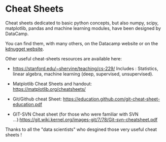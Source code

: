# Cheat Sheets

Cheat sheets dedicated to basic python concepts, but also numpy, scipy, matplotlib, pandas and machine learning modules, have been designed by DataCamp.

You can find them, with many others, on the Datacamp website or on the [kdnugget website](https://www.kdnuggets.com/2017/09/essential-data-science-machine-learning-deep-learning-cheat-sheets.html).

Other useful cheat-sheets resources are available here:    

- https://stanford.edu/~shervine/teaching/cs-229/ Includes : Statistics, linear algebra, machine learning (deep, supervised, unsupervised).

- Matplotlib Cheat Sheets and handout: https://matplotlib.org/cheatsheets/ 

- Git/Github cheat Sheet: https://education.github.com/git-cheat-sheet-education.pdf 

- GIT-SVN Cheat sheet (for those who were familiar with SVN ...):https://git.wiki.kernel.org/images-git/7/78/Git-svn-cheatsheet.pdf

Thanks to all the "data scientists" who desgined those very useful cheat sheets !
